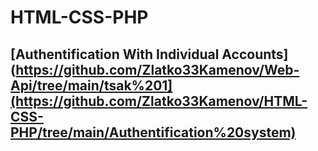 # HTML-CSS-PHP
[Authentification With Individual Accounts](https://github.com/Zlatko33Kamenov/Web-Api/tree/main/tsak%201](https://github.com/Zlatko33Kamenov/HTML-CSS-PHP/tree/main/Authentification%20system)
---------------------------------------------------------------------------------
